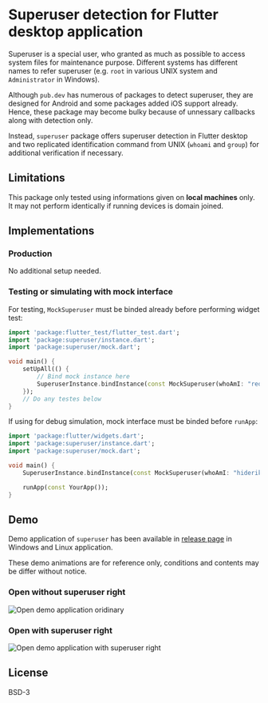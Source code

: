 # Superuser detection for Flutter desktop application

Superuser is a special user, who granted as much as possible to access system files for maintenance purpose. Different systems has different names to refer superuser (e.g. `root` in various UNIX system and `Administrator` in Windows). 

Although `pub.dev` has numerous of packages to detect superuser, they are designed for Android and some packages added iOS support already. Hence, these package may become bulky because of unnessary callbacks along with detection only.

Instead, `superuser` package offers superuser detection in Flutter desktop and two replicated identification command from UNIX (`whoami` and `group`) for additional verification if necessary.

## Limitations

This package only tested using informations given on **local machines** only. It may not perform identically if running devices
is domain joined.

## Implementations

### Production

No additional setup needed.

### Testing or simulating with mock interface

For testing, `MockSuperuser` must be binded already before performing widget test:

```dart
import 'package:flutter_test/flutter_test.dart';
import 'package:superuser/instance.dart';
import 'package:superuser/mock.dart';

void main() {
    setUpAll(() {
        // Bind mock instance here
        SuperuserInstance.bindInstance(const MockSuperuser(whoAmI: "reonaw"));
    });
    // Do any testes below
}
```

If using for debug simulation, mock interface must be binded before `runApp`:

```dart
import 'package:flutter/widgets.dart';
import 'package:superuser/instance.dart';
import 'package:superuser/mock.dart';

void main() {
    SuperuserInstance.bindInstance(const MockSuperuser(whoAmI: "hiderik", isSuperuser: true, isActivated: true));

    runApp(const YourApp());
}
```

## Demo

Demo application of `superuser` has been available in [release page](https://github.com/rk0cc/superuser/releases) in Windows and Linux application.

These demo animations are for reference only, conditions and contents may be differ without notice.

### Open without superuser right

![Open demo application oridinary](https://github.com/user-attachments/assets/5b973019-c6d6-4466-9f60-01c86b06c1c8)

### Open with superuser right

![Open demo application with superuser right](https://github.com/user-attachments/assets/9df848b1-b7ff-4568-b961-347ec42cbbd6)

## License

BSD-3
